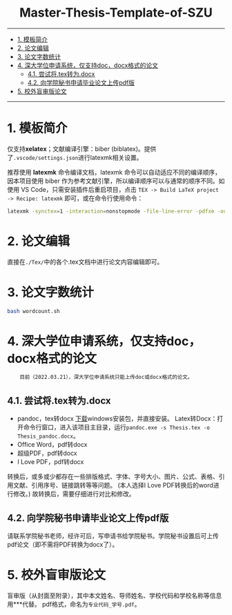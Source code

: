 <!--
 * @Author: Shuangchi He / Yulv
 * @Email: yulvchi@qq.com
 * @Date: 2022-02-12 21:22:25
 * @Motto: Entities should not be multiplied unnecessarily.
 * @LastEditors: Shuangchi He
 * @LastEditTime: 2022-04-01 23:18:27
 * @FilePath: \Master-Thesis-Template-of-SZU\README.md
 * @Description: Init from https://github.com/yichengsu/szuthesis a35dee8bd7fcedf61c7612e6ce277bb9560cdfc4
 * Repository: https://github.com/Yulv-git/Master-Thesis-Template-of-SZU
-->

<h1><center> Master-Thesis-Template-of-SZU </center></h1>

---

- [1. 模板简介](#1-模板简介)
- [2. 论文编辑](#2-论文编辑)
- [3. 论文字数统计](#3-论文字数统计)
- [4. 深大学位申请系统，仅支持doc，docx格式的论文](#4-深大学位申请系统仅支持docdocx格式的论文)
  - [4.1. 尝试将.tex转为.docx](#41-尝试将tex转为docx)
  - [4.2. 向学院秘书申请毕业论文上传pdf版](#42-向学院秘书申请毕业论文上传pdf版)
- [5. 校外盲审版论文](#5-校外盲审版论文)

---

# 1. 模板简介

仅支持**xelatex**；文献编译引擎：biber (biblatex)。提供了`.vscode/settings.json`进行latexmk相关设置。

推荐使用 **latexmk** 命令编译文档，latexmk 命令可以自动适应不同的编译顺序，因本项目使用 biber 作为参考文献引擎，所以编译顺序可以与通常的顺序不同。如使用 VS Code，只需安装插件后重启项目，点击 `TEX -> Build LaTeX project -> Recipe: latexmk` 即可，或在命令行使用命令：

``` sh
latexmk -synctex=1 -interaction=nonstopmode -file-line-error -pdfxe -outdir=./Temp -e ensure_path('TEXINPUTS','./texmf//') Thesis.tex
```

# 2. 论文编辑

直接在`./Tex/`中的各个.tex文档中进行论文内容编辑即可。

# 3. 论文字数统计

``` sh
bash wordcount.sh
```

# 4. 深大学位申请系统，仅支持doc，docx格式的论文

``` txt
    目前（2022.03.21），深大学位申请系统只能上传doc或docx格式的论文。
```

## 4.1. 尝试将.tex转为.docx

- pandoc，tex转docx
    [下载](https://pandoc.org/installing.html)windows安装包，并直接安装。
    Latex转Docx：打开命令行窗口，进入该项目主目录，运行`pandoc.exe -s Thesis.tex -o Thesis_pandoc.docx`。
- Office Word，pdf转docx
- 超级PDF，pdf转docx
- I Love PDF，pdf转docx

转换后，或多或少都存在一些排版格式、字体、字号大小、图片、公式、表格、引用文献、引用序号、链接跳转等等问题。
(本人选择I Love PDF转换后的word进行修改。)
故转换后，需要仔细进行对比和修改。

## 4.2. 向学院秘书申请毕业论文上传pdf版

请联系学院秘书老师，经许可后，写申请书给学院秘书。学院秘书设置后可上传pdf论文（即不需将PDF转换为docx了）。

# 5. 校外盲审版论文

盲审版（从封面至附录），其中本文姓名、导师姓名、学校代码和学校名称等信息用***代替。
pdf格式，命名为`专业代码_学号.pdf`。
